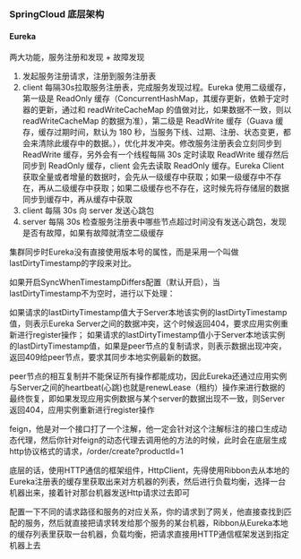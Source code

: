 ### SpringCloud 底层架构
#### Eureka
两大功能，服务注册和发现 + 故障发现

1. 发起服务注册请求，注册到服务注册表
2. client 每隔30s拉取服务注册表，完成服务发现过程。Eureka 使用二级缓存，第一级是 ReadOnly 缓存（ConcurrentHashMap，其缓存更新，依赖于定时器的更新，通过和 readWriteCacheMap 的值做对比，如果数据不一致，则以 readWriteCacheMap 的数据为准），第二级是 ReadWrite 缓存（Guava 缓存，缓存过期时间，默认为 180 秒，当服务下线、过期、注册、状态变更，都会来清除此缓存中的数据。），优化并发冲突。修改服务注册表会立刻同步到 ReadWrite 缓存，另外会有一个线程每隔 30s 定时读取 ReadWrite 缓存然后同步到 ReadOnly 缓存，client 会先去读取 ReadOnly 缓存。Eureka Client 获取全量或者增量的数据时，会先从一级缓存中获取；如果一级缓存中不存在，再从二级缓存中获取；如果二级缓存也不存在，这时候先将存储层的数据同步到缓存中，再从缓存中获取
3. client 每隔 30s 向 server 发送心跳包
4. server 每隔 30s 检查服务注册表中哪些节点超过时间没有发送心跳包，发现是否有故障，如果有故障就清空二级缓存

集群同步时Eureka没有直接使用版本号的属性，而是采用一个叫做lastDirtyTimestamp的字段来对比。

如果开启SyncWhenTimestampDiffers配置（默认开启），当lastDirtyTimestamp不为空时，进行以下处理：

如果请求的lastDirtyTimestamp值大于Server本地该实例的lastDirtyTimestamp值，则表示Eureka Server之间的数据冲突，这个时候返回404，要求应用实例重新进行register操作；
如果请求的lastDirtyTimestamp值小于Server本地该实例的lastDirtyTimestamp值，如果是peer节点的复制请求，则表示数据出现冲突，返回409给peer节点，要求其同步本地实例最新的数据。

peer节点的相互复制并不能保证所有操作都能成功，因此Eureka还通过应用实例与Server之间的heartbeat(心跳)也就是renewLease（租约）操作来进行数据的最终恢复，即如果发现应用实例数据与某个server的数据出现不一致，则Server返回404，应用实例重新进行register操作

feign，他是对一个接口打了一个注解，他一定会针对这个注解标注的接口生成动态代理，然后你针对feign的动态代理去调用他的方法的时候，此时会在底层生成http协议格式的请求，/order/create?productId=1

底层的话，使用HTTP通信的框架组件，HttpClient，先得使用Ribbon去从本地的Eureka注册表的缓存里获取出来对方机器的列表，然后进行负载均衡，选择一台机器出来，接着针对那台机器发送Http请求过去即可

配置一下不同的请求路径和服务的对应关系，你的请求到了网关，他直接查找到匹配的服务，然后就直接把请求转发给那个服务的某台机器，Ribbon从Eureka本地的缓存列表里获取一台机器，负载均衡，把请求直接用HTTP通信框架发送到指定机器上去